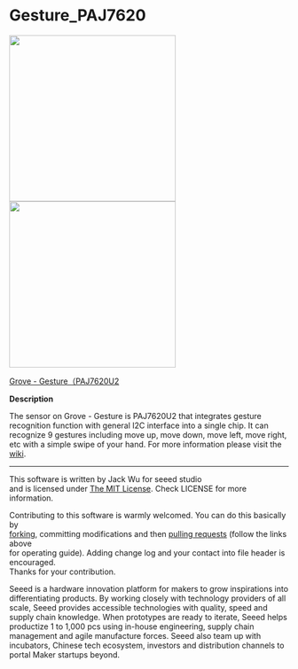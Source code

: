 # Gesture_PAJ7620

<img src=https://statics3.seeedstudio.com/seeed/img/2016-08/5dxWtS1rxWLzukUaHBvGoIG9.jpg width=300><img src=https://statics3.seeedstudio.com/seeed/img/2016-08/3EmTCa2USbPnqZszQNngy8ss.jpg width=300>

[Grove - Gesture（PAJ7620U2](https://www.seeedstudio.com/s/Grove-Gesture（PAJ7620U2）-p-2463.html)

**Description**

The sensor on Grove - Gesture is PAJ7620U2 that integrates gesture recognition function with general I2C interface into a single chip. It can recognize 9 gestures including move up, move down, move left, move right, etc with a simple swipe of your hand.
For more information please visit the [wiki](http://wiki.seeedstudio.com/Grove-Gesture_v1.0/).


---
This software is written by Jack Wu for seeed studio<br>
and is licensed under [The MIT License](http://opensource.org/licenses/mit-license.php). Check LICENSE for more information.<br>

Contributing to this software is warmly welcomed. You can do this basically by<br>
[forking](https://help.github.com/articles/fork-a-repo), committing modifications and then [pulling requests](https://help.github.com/articles/using-pull-requests) (follow the links above<br>
for operating guide). Adding change log and your contact into file header is encouraged.<br>
Thanks for your contribution.

Seeed is a hardware innovation platform for makers to grow inspirations into differentiating products. By working closely with technology providers of all scale, Seeed provides accessible technologies with quality, speed and supply chain knowledge. When prototypes are ready to iterate, Seeed helps productize 1 to 1,000 pcs using in-house engineering, supply chain management and agile manufacture forces. Seeed also team up with incubators, Chinese tech ecosystem, investors and distribution channels to portal Maker startups beyond.
